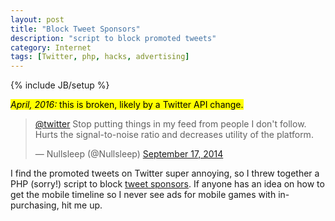 ```yaml
---
layout: post
title: "Block Tweet Sponsors"
description: "script to block promoted tweets"
category: Internet
tags: [Twitter, php, hacks, advertising]
---
```

{% include JB/setup %}

<mark><em>April, 2016: </em> this is broken, likely by a Twitter API change.</mark>

<blockquote class="twitter-tweet" lang="en"><p><a href="https://twitter.com/twitter">@twitter</a> Stop putting things in my feed from people I don&#39;t follow. Hurts the signal-to-noise ratio and decreases utility of the platform.</p>
<footer>&mdash; Nullsleep (@Nullsleep) <a href="https://twitter.com/Nullsleep/status/512267449312751616">September 17, 2014</a></footer></blockquote>

I find the promoted tweets on Twitter super annoying, so I threw together a PHP (sorry!) script to block [tweet sponsors](https://github.com/WIZARDISHUNGRY/block-tweet-sponsors). If anyone has an idea on how to get the mobile timeline so I never see ads for mobile games with in-purchasing, hit me up.
